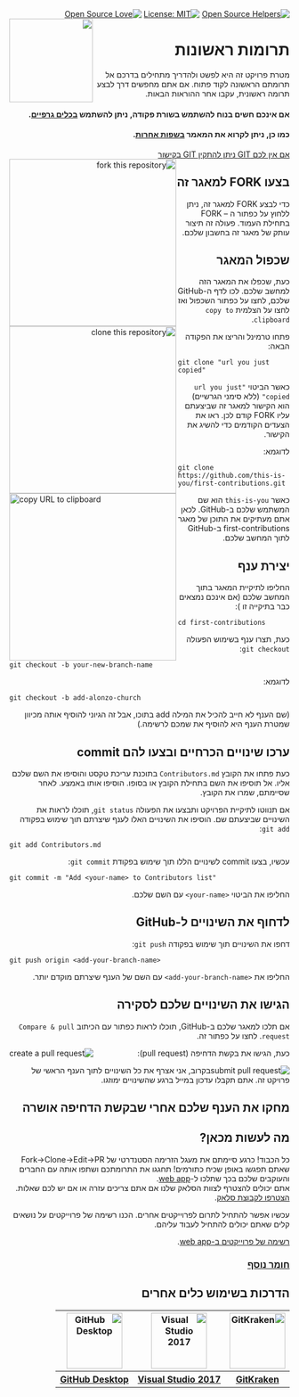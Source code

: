 <div dir="rtl">
  <a href="https://www.codetriage.com/roshanjossey/first-contributions" rel="nofollow"><img src="https://camo.githubusercontent.com/8e53aecabdd0316ce198fe932798bb0f8754b30f/68747470733a2f2f7777772e636f64657472696167652e636f6d2f726f7368616e6a6f737365792f66697273742d636f6e747269627574696f6e732f6261646765732f75736572732e737667" alt="Open Source Helpers"></a>
  <a href="https://opensource.org/licenses/MIT"><img src="https://camo.githubusercontent.com/76f0e887c183ccc31c1cb63c33d2dbf48cb2df51/68747470733a2f2f696d672e736869656c64732e696f2f62616467652f4c6963656e73652d4d49542d677265656e2e737667" alt="License: MIT"></a>
  <a href="https://github.com/ellerbrock/open-source-badges/"><img src="https://badges.frapsoft.com/os/v1/open-source.svg?v=103" alt="Open Source Love"></a>
  <a href="https://firstcontributors.slack.com/"><img align="left" width="150" src="https://firstcontributions.github.io/assets/Readme/join-slack-team.png"></a>
</div>

<div dir="rtl">
<h1> תרומות ראשונות </h1>
</div>

<div dir="rtl">
מטרת פרויקט זה היא לפשט ולהדריך מתחילים בדרכם אל תרומתם הראשונה לקוד פתוח.
 אם אתם מחפשים דרך לבצע תרומה ראשונית, עקבו אחר ההוראות הבאות.
</div>

<div dir="rtl">
<h4> אם אינכם חשים בנוח להשתמש בשורת פקודה, ניתן להשתמש 
<a href="#הדרכות-בשימוש-כלים-אחרים">בכלים גרפיים</a>.</h4>
</div>

<div dir="rtl">
<h4>כמו כן, ניתן לקרוא את המאמר
<a href="">בשפות אחרות</a>.</h4>
</div>

<div dir="rtl">
<a href="https://help.github.com/articles/set-up-git/">אם אין לכם GIT ניתן להתקין GIT בקישור</a>
</div>

<div dir="rtl">
<a href="/Roshanjossey/first-contributions/blob/master/assets/fork.png"><img img style="float: left;" width="300" src="https://firstcontributions.github.io/assets/Readme/fork.png" alt="fork this repository"></a>
</div>

<div dir="rtl">
<h2> בצעו FORK למאגר זה </h2>
</div>

<div dir="rtl">
כדי לבצע FORK למאגר זה, ניתן ללחוץ על כפתור ה – FORK בתחילת העמוד. פעולה זה תיצור עותק של מאגר זה בחשבון שלכם.
</div>


<div dir="rtl">
<h2> שכפול המאגר </h2>
</div>

<div dir="rtl">
  <img align="left" width="300" src="https://firstcontributions.github.io/assets/Readme/clone.png" alt="clone this repository" />
</div>

<div dir="rtl">
  
כעת, שכפלו את המאגר הזה למחשב שלכם. לכו לדף ה-GitHub שלכם, לחצו על כפתור השכפול ואז לחצו על הצלמית `copy to clipboard`.

פתחו טרמינל והריצו את הפקודה הבאה:
</div>

```
git clone "url you just copied"
```
<div dir="rtl">
  
כאשר הביטוי `"url you just copied"` (ללא סימני הגרשיים) הוא הקישור למאגר זה שביצעתם עליו FORK קודם לכן. ראו את הצעדים הקודמים כדי להשיג את הקישור.
</div>

<img align="left" width="300" src="https://firstcontributions.github.io/assets/Readme/copy-to-clipboard.png" alt="copy URL to clipboard" />

<div dir="rtl">
לדוגמא:
</div>

```
git clone https://github.com/this-is-you/first-contributions.git
```
<div dir="rtl">
  
כאשר `this-is-you` הוא שם המשתמש שלכם ב-GitHub. לכאן אתם מעתיקים את התוכן של מאגר first-contributions ב-GitHub לתוך המחשב שלכם.
</div>

<div dir="rtl">
<h2> יצירת ענף </h2>
</div>

<div dir="rtl">
החליפו לתיקיית המאגר בתוך המחשב שלכם (אם אינכם נמצאים כבר בתיקייה זו ):
</div>

```
cd first-contributions
```
<div dir="rtl">
  
כעת, תצרו ענף בשימוש הפעולה `git checkout`:
</div>

```
git checkout -b your-new-branch-name
```
<div dir="rtl">
  לדוגמא:
</div>

```
git checkout -b add-alonzo-church
```

<div dir="rtl">
(שם הענף לא חייב להכיל את המילה add בתוכו, אבל זה הגיוני להוסיף אותה מכיוון שמטרת הענף היא להוסיף את שמכם לרשימה.)
</div>

<div dir="rtl">
<h2> ערכו שינויים הכרחיים ובצעו להם commit </h2>
</div>

<div dir="rtl">
  
כעת פתחו את הקובץ `Contributors.md` בתוכנת עריכת טקסט והוסיפו את השם שלכם אליו. אל תוסיפו את השם בתחילת הקובץ או בסופו. הוסיפו אותו באמצע. לאחר שסיימתם, שמרו את הקובץ.


אם תנווטו לתיקיית הפרויקט ותבצעו את הפעולה `git status`, תוכלו לראות את השינויים שביצעתם שם.
הוסיפו את השינויים האלו לענף שיצרתם תוך שימוש בפקודה `git add`:
</div>

```
git add Contributors.md
```
<div dir="rtl">
  
עכשיו, בצעו commit לשינויים הללו תוך שימוש בפקודת `git commit`:
</div>

```
git commit -m "Add <your-name> to Contributors list"
```
<div dir="rtl">
  
החליפו את הביטוי `<your-name>` עם השם שלכם.
</div>

<div dir="rtl">
<h2>לדחוף את השינויים ל-GitHub</h2>
</div>

<div dir="rtl">
  
דחפו את השינויים תוך שימוש בפקודה `git push`:
</div>

```
git push origin <add-your-branch-name>
```
<div dir="rtl">
  
החליפו את `<add-your-branch-name>` עם השם של הענף שיצרתם מוקדם יותר.
</div>

<div dir="rtl">
<h2> הגישו את השינויים שלכם לסקירה </h2>
</div>

<div dir="rtl">
  
אם תלכו למאגר שלכם ב-GitHub, תוכלו לראות כפתור עם הכיתוב `Compare & pull request`. לחצו על כפתור זה.

<img style="float: left;" src="https://firstcontributions.github.io/assets/Readme/compare-and-pull.png" alt="create a pull request" />

כעת, הגישו את בקשת הדחיפה (pull request):

<img style="float: right;" src="https://firstcontributions.github.io/assets/Readme/submit-pull-request.png" alt="submit pull request" />

בקרוב, אני אצרף את כל השינויים לתוך הענף הראשי של פרויקט זה. אתם תקבלו עדכון במייל ברגע שהשינויים ימוזגו.
</div>

<div dir="rtl">
<h2>מחקו את הענף שלכם אחרי שבקשת הדחיפה אושרה</h2>
</div>

<div dir="rtl">
<h2>מה לעשות מכאן?</h2>
</div>

<div dir="rtl">
כל הכבוד! כרגע סיימתם את מעגל הזרימה הסטנדרטי של Fork->Clone->Edit->PR שאתם תפגשו באופן שכיח כתורמים!
תחגגו את התרומתכם ושתפו אותה עם החברים והעוקבים שלכם בכך שתלכו ל-<a href="https://firstcontributions.github.io/#project-list">web app</a>.
  </br>
אתם יכולים להצטרף לצוות הסלאק שלנו אם אתם צריכים עזרה או אם יש לכם שאלות.
<a href="https://firstcontributors.slack.com/">הצטרפו לקבוצת סלאק</a>.

עכשיו אפשר להתחיל לתרום לפרוייקטים אחרים. הכנו רשימה של פרוייקטים על נושאים קלים שאתם יכולים להתחיל לעבוד עליהם.

<a href="https://roshanjossey.github.io/first-contributions/#project-list">רשימה של פרוייקטים ב-web app</a>.
</div>

<div dir="rtl">
<h3><a href="../additional-material/git_workflow_scenarios/additional-material.md">חומר נוסף</a></h3>
</div>

<div dir="rtl">
<h2>הדרכות בשימוש כלים אחרים</h2>
</div>

<div dir="rtl">
  <table style="width:100%">
    <tr>
      <th><img alt="GitKraken" src="https://firstcontributions.github.io/assets/Readme/gk-icon.png" width="100"></th>
      <th><img alt="Visual Studio 2017" src="https://upload.wikimedia.org/wikipedia/commons/c/cd/Visual_Studio_2017_Logo.svg" width="100"></th>
      <th><img alt="GitHub Desktop" src="https://desktop.github.com/images/desktop-icon.svg" width="100"></th>
    </tr>
    <tr>
      <th><a href="../gitkraken-tutorial.md">GitKraken</a></th>
      <th><a href="../github-windows-vs2017-tutorial.md">Visual Studio 2017</a></th>
      <th><a href="../github-desktop-tutorial.md">GitHub Desktop</a></th>
    </tr>
  </table>
</div>
